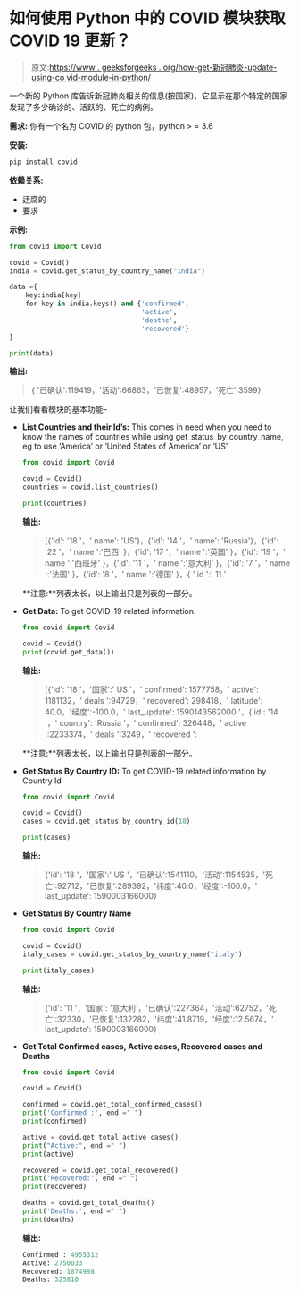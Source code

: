 # 如何使用 Python 中的 COVID 模块获取 COVID 19 更新？

> 原文:[https://www . geeksforgeeks . org/how-get-新冠肺炎-update-using-co vid-module-in-python/](https://www.geeksforgeeks.org/how-to-get-covid-19-update-using-covid-module-in-python/)

一个新的 Python 库告诉新冠肺炎相关的信息(按国家)，它显示在那个特定的国家发现了多少确诊的、活跃的、死亡的病例。

**需求:**
你有一个名为 COVID 的 python 包，python > = 3.6

**安装:**

```py
pip install covid
```

**依赖关系:**

*   迂腐的
*   要求

**示例:**

```py
from covid import Covid

covid = Covid()
india = covid.get_status_by_country_name("india")

data ={
    key:india[key]
    for key in india.keys() and {'confirmed', 
                                 'active',
                                 'deaths',
                                 'recovered'}
}

print(data)
```

**输出:**

> { '已确认':119419，'活动':66863，'已恢复':48957，'死亡':3599}

让我们看看模块的基本功能–

*   **List Countries and their Id’s:** This comes in need when you need to know the names of countries while using get_status_by_country_name, eg to use ‘America’ or ‘United States of America’ or ‘US’

    ```py
    from covid import Covid

    covid = Covid()
    countries = covid.list_countries()

    print(countries)
    ```

    **输出:**

    > [{'id': '18 '，' name': 'US'}，{'id': '14 '，' name': 'Russia'}，{'id': '22 '，' name ':'巴西' }，{'id': '17 '，' name ':'英国' }，{'id': '19 '，' name ':'西班牙' }，{'id': '11 '，' name ':'意大利' }，{'id': '7 '，' name ':'法国' }，{'id': '8 '，' name ':'德国' }，{ ' id ':' 11 '

    **注意:**列表太长，以上输出只是列表的一部分。

*   **Get Data:** To get COVID-19 related information.

    ```py
    from covid import Covid

    covid = Covid()
    print(covid.get_data())
    ```

    **输出:**

    > [{'id': '18 '，'国家':' US '，' confirmed': 1577758，' active': 1181132，' deals ':94729，' recovered': 298418，' latitude': 40.0，'经度':-100.0，' last_update': 1590143562000 '，{'id': '14 '，' country': 'Russia '，' confirmed': 326448，' active ':2233374，' deals ':3249，' recovered ':

    **注意:**列表太长，以上输出只是列表的一部分。

*   **Get Status By Country ID:** To get COVID-19 related information by Country Id

    ```py
    from covid import Covid

    covid = Covid()
    cases = covid.get_status_by_country_id(18)

    print(cases)
    ```

    **输出:**

    > {'id': '18 '，'国家':' US '，'已确认':1541110，'活动':1154535，'死亡':92712，'已恢复':289392，'纬度':40.0，'经度':-100.0，' last_update': 1590003166000}

*   **Get Status By Country Name**

    ```py
    from covid import Covid

    covid = Covid()
    italy_cases = covid.get_status_by_country_name("italy")

    print(italy_cases)
    ```

    **输出:**

    > {'id': '11 '，'国家': '意大利'，'已确认':227364，'活动':62752，'死亡':32330，'已恢复':132282，'纬度':41.8719，'经度':12.5674，' last_update': 1590003166000}

*   **Get Total Confirmed cases, Active cases, Recovered cases and Deaths**

    ```py
    from covid import Covid

    covid = Covid()

    confirmed = covid.get_total_confirmed_cases()
    print('Confirmed :', end =" ")
    print(confirmed)

    active = covid.get_total_active_cases()
    print("Active:", end =" ")
    print(active)

    recovered = covid.get_total_recovered()
    print('Recovered:', end =" ")
    print(recovered)

    deaths = covid.get_total_deaths()
    print('Deaths:', end =" ")
    print(deaths)
    ```

    **输出:**

    ```py
    Confirmed : 4955312
    Active: 2750033
    Recovered: 1874998
    Deaths: 325810
    ```